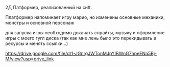 2Д Плтформер, реализованный на си#.

Платформер напоминает игру марио, но изменены основные механики, монстры и основной персонаж

для запуска игры необходимо докачать спрайты, музыку и оформление игры с моего гугл диска (так как мне лень было это перекидывать в ресурсы и менять ссылки...)

https://drive.google.com/file/d/1-JGnrgJWTonMJpYIBWnG7hpeENa5Bj-M/view?usp=drive_link
